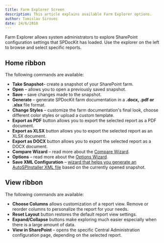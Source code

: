 ```yaml
---
title: Farm Explorer Screen
description: This article explains available Farm Explorer options. 
author: Tomislav Sirovec
date: 24/6/2018
---
```

Farm Explorer allows system administrators to explore SharePoint configuration settings that SPDocKit has loaded. Use the explorer on the left to browse and select specific reports.

## Home ribbon
The following commands are available:

* __Take Snapshot__– create a snapshot of your SharePoint farm.
* __Open__ – allows you to open a previously saved snapshot.
* __Save__ – save changes made to the snapshot.
* __Generate__ – generate SPDocKit farm documentation in a __.docx, .pdf or .xlsx__ file format.
* __Change Styles__ – customize the farm documentation's final look, choose different color styles or upload a custom template.
* __Export as PDF__ button allows you to export the selected report as a PDF document.
* __Export as XLSX__ button allows you to export the selected report as an XLSX document.
* __Export as DOCX__ button allows you to export the selected report as a DOCX document.
* __Compare Wizard__ – read more about the [Compare Wizard](#internal/get-to-know-spdockit/backstage-screen/compare-wizard/).
* __Options__ – read more about the [Options Wizard](#internal/get-to-know-spdockit/backstage-screen/options-wizard/).
* __Save XML Configuration__ – [wizard that helps you generate an AutoSPInstaller XML file](#internal/how-to/sharepoint-farm-snapshots/generate-autospinstaller-xml-configuration-file/) based on the currently opened snapshot.

## View ribbon
The following commands are available:

* __Choose Columns__ allows customization of a report view. Remove or reorder columns to personalize the report for your needs.
* __Reset Layout__ button restores the default report view settings.
* __Expand/Collapse__ buttons make exploring much easier especially when there is a large amount of data.
* __View in SharePoint__ – opens the specific Central Administration configuration page, depending on the selected report.

